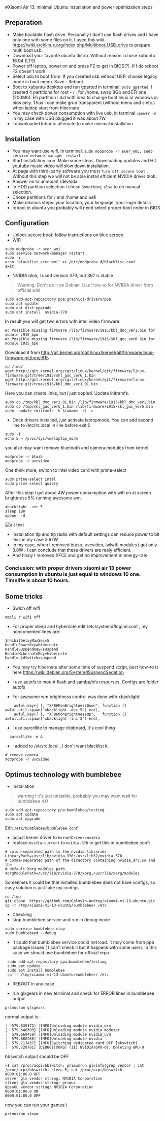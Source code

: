 
#Xiaomi Air 13: minimal Ubuntu installation  and power optimization steps


## Preparation

 * Make bootable flash drive. Personally I don't use flash drives and I have only one with some files on it. I used this wiki https://wiki.archlinux.org/index.php/Multiboot_USB_drive to prepare multi boot usb.
 * Download your favorite ubuntu distro. Without reason i chose xubuntu 16.04 (LTS).  
 * Power off laptop, power on and press F2 to get in BIOS(?). If I do reboot F2 doesn't work.
 * Select usb to boot from. If you created usb without UEFI choose legacy mode in boot menu. Save - Reboot 
 * Boot to xubuntu-desktop and run gparted in terminal: `sudo gparted`. I created 4 partitions for root  - / , for /home, swap 8Gb and EFI one (200Mb). Efi partition I did with idea to change boot linux or  windows in bios only. Thus I can make grub transparent (without menu and s etc.) when laptop start from hibernate.     
 * You may check power consumption with live usb, in terminal  `upower -d` in my case with USB plugged it was about 7W
 * I downloaded lubuntu alternate to make minimal installation
 
## Installation
 * You may want use wifi, in terminal: `sudo modprobe -r acer_wmi; sudo service network-manager restart` 
 * Start Installation icon. Make some steps. Downloading updates and HD youtube music video will slow down installation.
 * At page with third-party software you must `Turn off secure boot` . Without this step we will not be able install efficient NVIDIA driver blob.
 * Answer no to unmount /dev/sda
 * In HDD partition selection I chose `Something else` to do manual selection.
 * Chose partitions for / and /home and uefi
 * Make obvious steps: your location, your language, your login details
 * reboot in ubuntu you probably will need select proper boot order in BIOS
 
 ## Configuration
 * Unlock secure boot: follow instructions on blue screen. 
 * WiFi:
 
```
sudo modprobe -r acer_wmi
sudo service network-manager restart
sudo -i
echo 'blacklist acer_wmi' >> /etc/modprobe.d/blacklist.conf
exit
```
* NVIDIA blob, I used version 370, but 367 is stable

> Warning: Don't do  it on Debian. Use How-to for NVIDIA driver from official wiki

``` 
sudo add-apt-repository ppa:graphics-drivers/ppa 
sudo apt update
sudo apt dist-upgrade
sudo apt install  nvidia-370
```
In result you will get two errors with  intel video firmware:

```
W: Possible missing firmware /lib/firmware/i915/kbl_dmc_ver1.bin for module i915_bpo
W: Possible missing firmware /lib/firmware/i915/skl_guc_ver6.bin for module i915_bpo
```
Download it from   http://git.kernel.org/cgit/linux/kernel/git/firmware/linux-firmware.git/tree/i915

```
cd /tmp/
wget http://git.kernel.org/cgit/linux/kernel/git/firmware/linux-firmware.git/tree/i915/skl_guc_ver6_1.bin
wget http://git.kernel.org/cgit/linux/kernel/git/firmware/linux-firmware.git/tree/i915/kbl_dmc_ver1_01.bin
```
Here you can create links, but i just copied. Update initramfs.

```
sudo cp /tmp/kbl_dmc_ver1_01.bin /lib/firmware/i915/kbl_dmc_ver1.bin
sudo cp /tmp/skl_guc_ver6_1.bin /lib/firmware/i915/skl_guc_ver6.bin
sudo  update-initramfs -k $(uname -r) -u
```
* Once drivers installed, just activate laptopmode. You can add second line to /etc/rc.local in line before exit 0

```
sudo -i
echo 5 > /proc/sys/vm/laptop_mode
```
you also may want remove bluetooth and camera modules from kernel

```
modprobe -r btusb
modprobe -r uvcvideo
```
One think more, switch to intel video card with prime-select

```
sudo prime-select intel
sudo prime-select quiery

```

After this step I got about 4W power consumption with wifi on at screen brightness 5%  running awesome wm. 

```
xbacklight -set 5
sleep 180
upower -d
```
![alt text](https://github.com/Golovin-Andrey/xiaomi-mi-13-ubuntu/blob/master/power-drivers.png "Power consumption")

* Installation tlp and tlp radio with default settings can reduce power to bit less in my case 3.97W
* In my case, when I removed  btusb, uvcvideo, iwlwifi modules  i got only 3.8W . I can conclude that these drivers are  realy efficient.
* And finaly I removed XFCE and get no improvement in energy-rate 

### Conclusion: with proper drivers xiaomi air 13 power consumption in ubuntu is just equal to windows 10 one. Timelife is about 10 hours.

## Some tricks
* Swich off wifi

```
nmcli r wifi off
```

* For proper sleep and hybernate edit /etc/systemd/logind.conf , my noncomented lines are:

```
InhibitDelayMaxSec=5
HandlePowerKey=hibernate
HandleSuspendKey=suspend
HandleHibernateKey=hibernate
HandleLidSwitch=suspend
```

* You may try hibernate after some time of suspend script, best how-to is here https://wiki.debian.org/SystemdSuspendSedation

* I use autofs to mount flash and samba/nfs resourses. Configs are folder autofs

* For awesome wm brightness control was done with xbacklight
```
    awful.key({ }, "XF86MonBrightnessDown", function () awful.util.spawn("xbacklight -dec 5") end),
    awful.key({ }, "XF86MonBrightnessUp",   function () awful.util.spawn("xbacklight -inc 5") end),
```

* I use parcellite to manage clipboard, It's cool thing 
```
  parcellite -n &
```

* I added to /etc/rc.local , I don't want blacklist it.
```
# remove camera
modprobe -r uvcvideo
```

## Optimus technology with bumblebee

* Installation

> warning ! it's just unstable, probably you may want wait for bumblebee 4.0
 ```
 sudo add-apt-repository ppa:bumblebee/testing
 sudo apt update
 sudo apt upgrade
 ```

Edit `/etc/bumblebee/bumblebee.conf` 
  
 * adjust kernel driver to `KernelDriver=nvidia`
 * replace `nvidia-current` to `nvidia-370` to get this in bumblebee.conf:
 
 ```
 # colon-separated path to the nvidia libraries
LibraryPath=/usr/lib/nvidia-370:/usr/lib32/nvidia-370
# comma-separated path of the directory containing nvidia_drv.so and the
# default Xorg modules path
XorgModulePath=/usr/lib/nvidia-370/xorg,/usr/lib/xorg/modules
```

Sometimes it could be that installed bumblebee does not have configs, so easy solution is just take my configs
```
cd /tmp
git clone  https://github.com/Golovin-Andrey/xiaomi-mi-13-ubuntu.git 
cp -r /tmp/xiaomi-mi-13-ubuntu/bumblebee/ /etc
```



* Checking 
 * stop bumblebee service and run in debug mode

```
sudo service bumblebee stop
sudo bumblebeed --debug
```

 * It could that bumblebee service could not load. It may come from ppa package issues ( I can't  check it but it happens with some user). In this case we should use bumblebee for official repo.

```
 sudo add-apt-repository ppa:bumblebee/testing
 sudo apt update
 sudo apt install bumblebee
 cp -r /tmp/xiaomi-mi-13-ubuntu/bumblebee/ /etc
```
 
* REBOOT in any case 

* run glxgears in new terminal and check for ERROR lines in bumblebee output

```
primusrun glxgears
```

normal output is :

```
[  579.639172] [INFO]Unloading module nvidia_drm
[  579.648303] [INFO]Unloading module nvidia_modeset
[  579.668459] [INFO]Unloading module nvidia_uvm
[  579.688268] [INFO]Unloading module nvidia
[  579.713437] [INFO]Switching dedicated card OFF [bbswitch]
[  579.729761] [DEBUG][XORG] (II) NVIDIA(GPU-0): Deleting GPU-0

 ```
 
 bbswitch output should be OFF
 
 ```
~$ cat /proc/acpi/bbswitch; primusrun glxinfo|grep vendor ; cat /proc/acpi/bbswitch; sleep 5; cat /proc/acpi/bbswitch
0000:01:00.0 OFF
server glx vendor string: NVIDIA Corporation
client glx vendor string: primus
OpenGL vendor string: NVIDIA Corporation
0000:01:00.0 ON
0000:01:00.0 OFF
```

now you can run your games:)

```
primusrun steam
```
